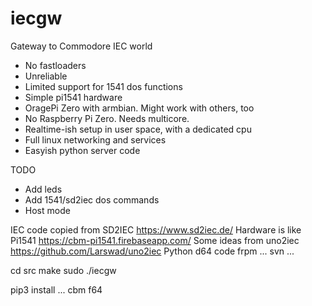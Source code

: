 # iecgw
Gateway to Commodore IEC world

 * No fastloaders
 * Unreliable
 * Limited support for 1541 dos functions
 * Simple pi1541 hardware
 * OragePi Zero with armbian. Might work with others, too
 * No Raspberry Pi Zero. Needs multicore.
 * Realtime-ish setup in user space, with a dedicated cpu
 * Full linux networking and services
 * Easyish python server code

TODO
 * Add leds
 * Add 1541/sd2iec dos commands
 * Host mode

IEC code copied from SD2IEC https://www.sd2iec.de/
Hardware is like Pi1541 https://cbm-pi1541.firebaseapp.com/
Some ideas from uno2iec https://github.com/Larswad/uno2iec
Python d64 code frpm ... svn ...


cd src
make
sudo ./iecgw

pip3 install ... cbm f64